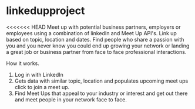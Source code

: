 # linkedupproject
<<<<<<< HEAD
Meet up with potential business partners, employers or employees using a combination of linkedIn and Meet Up API's.  Link up based on topic, location and dates.  Find people who share a passion with you and you never know you could end up growing your network or landing a great job or business partner from face to face professional interactions.  

How it works.  
1. Log in with LinkedIn
2. Gets data with similar topic, location and populates upcoming meet ups
click to join a meet up.  
3. Find Meet Ups that appeal to your industry or interest and get out there and meet people in your network face to face.
